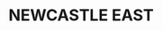 ---
lastmod: '2025-04-06T06:05:20+00:00'
latitude: -32.931635
layout: suburb
longitude: 151.778021
postcode: '2300'
state: NSW
title: NEWCASTLE EAST
url: /nsw/newcastle-east/
---